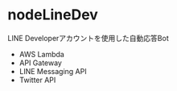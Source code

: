 # nodeLineDev
LINE Developerアカウントを使用した自動応答Bot

+ AWS Lambda
+ API Gateway
+ LINE Messaging API
+ Twitter API
